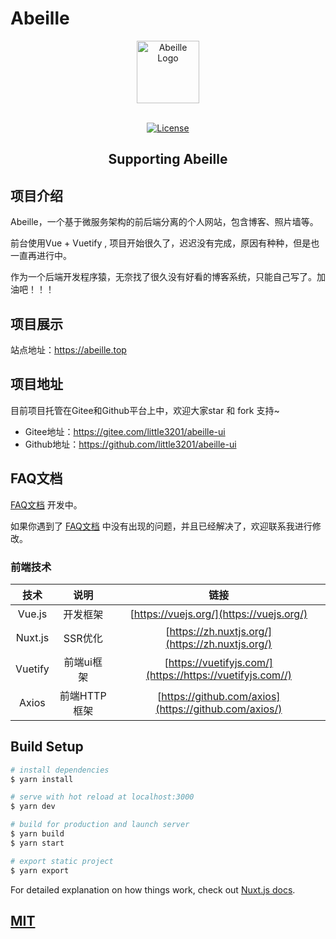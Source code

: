 
# Abeille

<p align="center">
  <a href="https://abeille.top" target="_blank">
    <img alt="Abeille Logo" width="100" src="https://gitee.com/puket/abeille-ui/blob/master/src/assets/logo.svg">
  </a>
</p>

<p align="center">
  <br>
  <a href="https://github.com/little3201/abeille-ui/blob/develop/LICENSE">
    <img src="https://img.shields.io/github/license/little3201/abeille-ui.svg" alt="License">
  </a>
</p>

<h2 align="center">Supporting Abeille</h2>

## 项目介绍

Abeille，一个基于微服务架构的前后端分离的个人网站，包含博客、照片墙等。

前台使用Vue + Vuetify , 项目开始很久了，迟迟没有完成，原因有种种，但是也一直再进行中。

作为一个后端开发程序猿，无奈找了很久没有好看的博客系统，只能自己写了。加油吧！！！

## 项目展示

站点地址：https://abeille.top

## 项目地址

目前项目托管在Gitee和Github平台上中，欢迎大家star 和 fork 支持~

- Gitee地址：https://gitee.com/little3201/abeille-ui
- Github地址：https://github.com/little3201/abeille-ui

## FAQ文档

[FAQ文档](./FAQ) 开发中。

如果你遇到了 [FAQ文档](./FAQ) 中没有出现的问题，并且已经解决了，欢迎联系我进行修改。


### 前端技术

|         技术          |           说明            |                             链接                             |
| :-------------------: | :-----------------------: | :----------------------------------------------------------: |
|        Vue.js         |         开发框架           |         [https://vuejs.org/](https://vuejs.org/)             |
|        Nuxt.js        |         SSR优化           |        [https://zh.nuxtjs.org/](https://zh.nuxtjs.org/)       |
|        Vuetify        |        前端ui框架          |   [https://vuetifyjs.com/](https://https://vuetifyjs.com//)  |
|         Axios         |       前端HTTP框架         |     [https://github.com/axios](https://github.com/axios/)    |


## Build Setup

```bash
# install dependencies
$ yarn install

# serve with hot reload at localhost:3000
$ yarn dev

# build for production and launch server
$ yarn build
$ yarn start

# export static project
$ yarn export
```

For detailed explanation on how things work, check out [Nuxt.js docs](https://nuxtjs.org).

<a href="https://github.com/little3201/abeille-ui/blob/develop/LICENSE">
  <h2>MIT</h2>
</a>